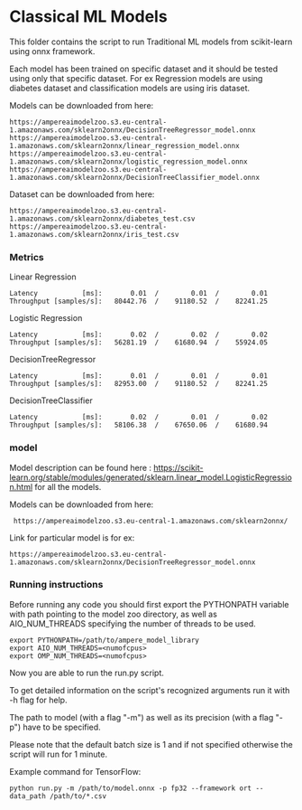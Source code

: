 # Classical ML Models

This folder contains the script to run Traditional ML models from scikit-learn using onnx framework.

Each model has been trained on specific dataset and it should be tested using only that specific dataset. For ex Regression models are using diabetes dataset and classification models are using iris dataset.

Models can be downloaded from here:

```
https://ampereaimodelzoo.s3.eu-central-1.amazonaws.com/sklearn2onnx/DecisionTreeRegressor_model.onnx
https://ampereaimodelzoo.s3.eu-central-1.amazonaws.com/sklearn2onnx/linear_regression_model.onnx
https://ampereaimodelzoo.s3.eu-central-1.amazonaws.com/sklearn2onnx/logistic_regression_model.onnx
https://ampereaimodelzoo.s3.eu-central-1.amazonaws.com/sklearn2onnx/DecisionTreeClassifier_model.onnx
```

Dataset can be downloaded from here:
```
https://ampereaimodelzoo.s3.eu-central-1.amazonaws.com/sklearn2onnx/diabetes_test.csv
https://ampereaimodelzoo.s3.eu-central-1.amazonaws.com/sklearn2onnx/iris_test.csv

```

### Metrics

Linear Regression

 ```                             mean  /      median  / 90th-percentile
 Latency           [ms]:       0.01  /        0.01  /        0.01
 Throughput [samples/s]:   80442.76  /    91180.52  /    82241.25
 ```

Logistic Regression

 ```                              mean  /      median  / 90th-percentile
 Latency           [ms]:       0.02  /        0.02  /        0.02
 Throughput [samples/s]:   56281.19  /    61680.94  /    55924.05
 ```

DecisionTreeRegressor

 ```                            mean  /      median  / 90th-percentile
 Latency           [ms]:       0.01  /        0.01  /        0.01
 Throughput [samples/s]:   82953.00  /    91180.52  /    82241.25
 ```
DecisionTreeClassifier

 ```                             mean  /      median  / 90th-percentile
 Latency           [ms]:       0.02  /        0.01  /        0.02
 Throughput [samples/s]:   58106.38  /    67650.06  /    61680.94
 ```

### model

Model description can be found here : https://scikit-learn.org/stable/modules/generated/sklearn.linear_model.LogisticRegression.html for all the models.

Models can be downloaded from here:
```
 https://ampereaimodelzoo.s3.eu-central-1.amazonaws.com/sklearn2onnx/

```
Link for particular model is for ex: 
```
https://ampereaimodelzoo.s3.eu-central-1.amazonaws.com/sklearn2onnx/DecisionTreeRegressor_model.onnx

```

### Running instructions

Before running any code you should first export the PYTHONPATH variable with path pointing to the model zoo directory,
as well as AIO_NUM_THREADS specifying the number of threads to be used.

```
export PYTHONPATH=/path/to/ampere_model_library
export AIO_NUM_THREADS=<numofcpus>
export OMP_NUM_THREADS=<numofcpus>
```

Now you are able to run the run.py script. 

To get detailed information on the script's recognized arguments run it with -h flag for help.

The path to model (with a flag "-m") as well as its precision (with a flag "-p") have to be specified.

Please note that the default batch size is 1 and if not specified otherwise the script will run for 1 minute.

Example command for TensorFlow: 

```
python run.py -m /path/to/model.onnx -p fp32 --framework ort --data_path /path/to/*.csv
```

